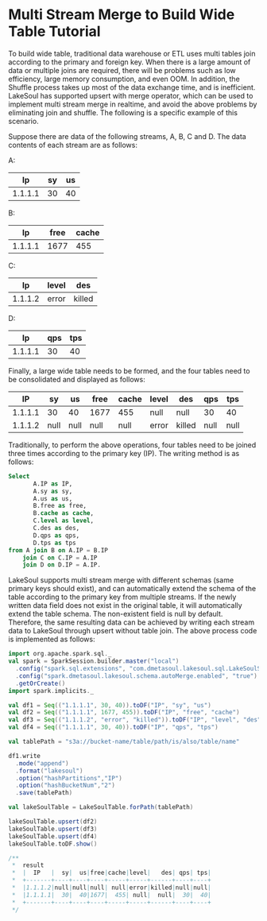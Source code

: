 <!--
SPDX-FileCopyrightText: 2023 LakeSoul Contributors

SPDX-License-Identifier: Apache-2.0
-->

# Multi Stream Merge to Build Wide Table Tutorial

To build wide table, traditional data warehouse or ETL uses multi tables join according to the primary and foreign key. When there is a large amount of data or multiple joins are required, there will be problems such as low efficiency, large memory consumption, and even OOM. In addition, the Shuffle process takes up most of the data exchange time, and is inefficient. LakeSoul has supported upsert with merge operator, which can be used to implement multi stream merge in realtime, and avoid the above problems by eliminating join and shuffle. The following is a specific example of this scenario.

Suppose there are data of the following streams, A, B, C and D. The data contents of each stream are as follows:

A:

| Ip      | sy  | us  |
|---------|-----|-----|
| 1.1.1.1 | 30  | 40  |

B:

| Ip      | free | cache |
|---------|------|-------|
| 1.1.1.1 | 1677 | 455   |


C:

| Ip      | level | des    |
|---------|-------|--------|
| 1.1.1.2 | error | killed |

D:

| Ip      | qps | tps |
|---------|-----|-----|
| 1.1.1.1 | 30  | 40  |

Finally, a large wide table needs to be formed, and the four tables need to be consolidated and displayed as follows:

| IP      | sy   | us   | free | cache | level | des    | qps  | tps  |
|---------|------|------|------|-------|-------|--------|------|------|
| 1.1.1.1 | 30   | 40   | 1677 | 455   | null  | null   | 30   | 40   |
| 1.1.1.2 | null | null | null | null  | error | killed | null | null |

Traditionally, to perform the above operations, four tables need to be joined three times according to the primary key (IP). The writing method is as follows:

```sql
Select 
       A.IP as IP,  
       A.sy as sy, 
       A.us as us, 
       B.free as free, 
       B.cache as cache, 
       C.level as level, 
       C.des as des, 
       D.qps as qps, 
       D.tps as tps 
from A join B on A.IP = B.IP 
    join C on C.IP = A.IP 
    join D on D.IP = A.IP.
```

LakeSoul supports multi stream merge with different schemas (same primary keys should exist), and can automatically extend the schema of the table according to the primary key from multiple streams. If the newly written data field does not exist in the original table, it will automatically extend the table schema. The non-existent field is null by default. Therefore, the same resulting data can be achieved by writing each stream data to LakeSoul through upsert without table join. The above process code is implemented as follows:

```scala
import org.apache.spark.sql._
val spark = SparkSession.builder.master("local")
  .config("spark.sql.extensions", "com.dmetasoul.lakesoul.sql.LakeSoulSparkSessionExtension")
  .config("spark.dmetasoul.lakesoul.schema.autoMerge.enabled", "true")
  .getOrCreate()
import spark.implicits._

val df1 = Seq(("1.1.1.1", 30, 40)).toDF("IP", "sy", "us")
val df2 = Seq(("1.1.1.1", 1677, 455)).toDF("IP", "free", "cache")
val df3 = Seq(("1.1.1.2", "error", "killed")).toDF("IP", "level", "des")
val df4 = Seq(("1.1.1.1", 30, 40)).toDF("IP", "qps", "tps")

val tablePath = "s3a://bucket-name/table/path/is/also/table/name"

df1.write
  .mode("append")
  .format("lakesoul")
  .option("hashPartitions","IP")
  .option("hashBucketNum","2")
  .save(tablePath)

val lakeSoulTable = LakeSoulTable.forPath(tablePath)

lakeSoulTable.upsert(df2)
lakeSoulTable.upsert(df3)
lakeSoulTable.upsert(df4)
lakeSoulTable.toDF.show()

/**
 *  result
 *  |  IP   |  sy|  us|free|cache|level|   des| qps| tps|
 *  +-------+----+----+----+-----+-----+------+----+----+
 *  |1.1.1.2|null|null|null| null|error|killed|null|null|
 *  |1.1.1.1|  30|  40|1677|  455| null|  null|  30|  40|
 *  +-------+----+----+----+-----+-----+------+----+----+
 */

```
